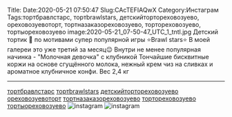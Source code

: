 Title:
Date:2020-05-21 07:50:47
Slug:CAcTEFIAQwX
Category:Инстаграм
Tags:тортбравлстарс, тортbrawlstars, детскийтортореховозуево, ореховозуевоторт, тортназаказореховозуево, тортореховозуево, тортыореховозуево
image:2020-05-21_07-50-47_UTC_1_tntl.jpg
Детский тортик 🥳 по мотивами супер популярной игры ⭐Brawl stars⭐
В моей галереи это уже третий за месяц😉
Внутри не менее популярная начинка - "Молочная девочка" с клубникой
Тончайшие бисквитные коржи на основе сгущённого молока, нежный крем чиз на сливках и ароматное клубничное конфи.
Вес 2,4 кг 
_____________________________
[тортбравлстарс]({tag}тортбравлстарс) [тортbrawlstars]({tag}тортbrawlstars) [детскийтортореховозуево]({tag}детскийтортореховозуево) [ореховозуевоторт]({tag}ореховозуевоторт) [тортназаказореховозуево]({tag}тортназаказореховозуево) [тортореховозуево]({tag}тортореховозуево) [тортыореховозуево]({tag}тортыореховозуево)
![instagram]({attach}images/2020-05-21_07-50-47_UTC_1.jpg)
![instagram]({attach}images/2020-05-21_07-50-47_UTC_2.jpg)
